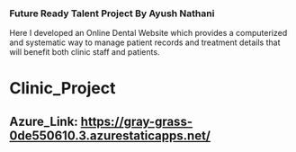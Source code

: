 ### Future Ready Talent Project By Ayush Nathani
Here I developed an Online Dental Website which provides a computerized and systematic way to manage patient records and treatment details that will benefit both clinic staff and patients.
# Clinic_Project
## Azure_Link: https://gray-grass-0de550610.3.azurestaticapps.net/
